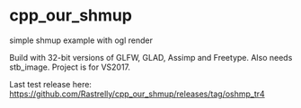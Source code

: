 # cpp_our_shmup
simple shmup example with ogl render

Build with 32-bit versions of GLFW, GLAD, Assimp and Freetype. Also needs stb_image. Project is for VS2017.

Last test release here: https://github.com/Rastrelly/cpp_our_shmup/releases/tag/oshmp_tr4
